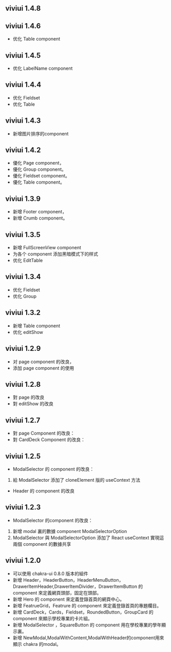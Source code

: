 ## viviui 1.4.8
## viviui 1.4.6

- 优化 Table component


## viviui 1.4.5

- 优化 LabelName component

## viviui 1.4.4

- 优化 Fieldset
- 优化 Table

## viviui 1.4.3

- 新增图片排序的component

## viviui 1.4.2

- 優化 Page component，
- 優化 Group component。
- 優化 Fieldset component。
- 優化 Table component。

## viviui 1.3.9

- 新增 Footer component，
- 新增 Crumb component。

## viviui 1.3.5

- 新增 FullScreenView component
- 为各个 component 添加黑暗模式下的样式
- 优化 EditTable

## viviui 1.3.4

- 优化 Fieldset 
- 优化 Group 


## viviui 1.3.2

- 新增 Table component
- 优化 editShow 

## viviui 1.2.9

- 对 page component 的改良，
- 添加 page component 的使用

## viviui 1.2.8  
  
  - 對 page 的改良
  - 對 editShow 的改良

## viviui 1.2.7
  
  - 對 page Component 的改良：
  - 對 CardDeck Component 的改良：

## viviui 1.2.5

  - ModalSelector 的 component 的改良：
  1. 給 ModalSelector 添加了 cloneElement 版的 useContext 方法

  - Header 的 component 的改良

## viviui 1.2.3
  
  - ModalSelector 的component 的改良：
  1. 新增 modal 裏的數據 component ModalSelectorOption 
  2. ModalSelector 與 ModalSelectorOption 添加了 React useContext 實現這兩個 component 的數據共享

## viviui 1.2.0  
  
  - 可以使用 chakra-ui 0.8.0 版本的組件
  - 新增 Header，HeaderButton，HeaderMenuButton，DrawerItemHeader,DrawerItemDivider，DrawerItemButton 的 component 來定義網頁頭部，固定在頭部。
  - 新增 Hero 的 component 來定義登錄首頁的網頁中心。
  - 新增 FeatrueGrid，Featrure 的 component 來定義登錄首頁的專題欄目。
  - 新增 CardDeck，Cards，Fieldset，RoundedButton，GroupCard 的 component 來顯示學校專業的卡片組。
  - 新增 ModalSelector ，SquareButton 的 component 用在學校專業的學年顯示裏。 
  - 新增 NewModal,ModalWithContent,ModalWithHeader的component用來顯示 chakra 的modal。